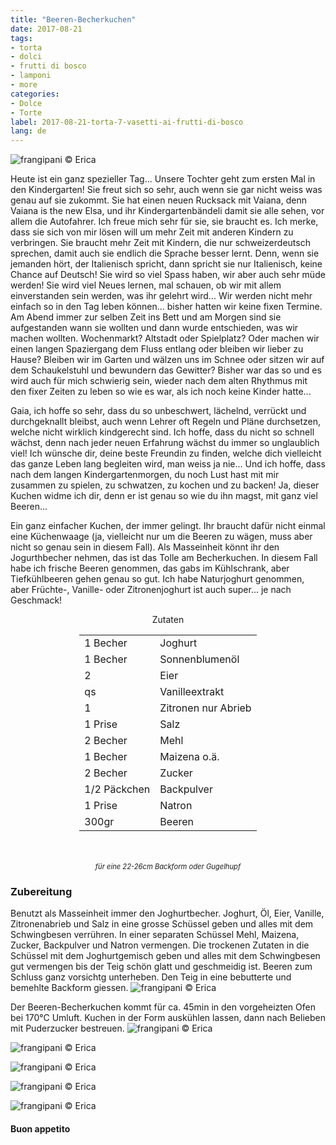 ```yaml
---
title: "Beeren-Becherkuchen"
date: 2017-08-21
tags:
- torta
- dolci
- frutti di bosco 
- lamponi 
- more 
categories:
- Dolce
- Torte 
label: 2017-08-21-torta-7-vasetti-ai-frutti-di-bosco
lang: de 
---
```

![](../2017-08-21-torta-7-vasetti-ai-frutti-di-bosco/header.jpg "frangipani © Erica")

Heute ist ein ganz spezieller Tag... Unsere Tochter geht zum ersten Mal in den Kindergarten! Sie freut sich so sehr, auch wenn sie gar nicht weiss was genau auf sie zukommt. Sie hat einen neuen Rucksack mit Vaiana, denn Vaiana is the new Elsa, und ihr Kindergartenbändeli damit sie alle sehen, vor allem die Autofahrer. Ich freue mich sehr für sie, sie braucht es. Ich merke, dass sie sich von mir lösen will um mehr Zeit mit anderen Kindern zu verbringen. Sie braucht mehr Zeit mit Kindern, die nur schweizerdeutsch sprechen, damit auch sie endlich die Sprache besser lernt. Denn, wenn sie jemanden hört, der Italienisch spricht, dann spricht sie nur Italienisch, keine Chance auf Deutsch! Sie wird so viel Spass haben, wir aber auch sehr müde werden! Sie wird viel Neues lernen, mal schauen, ob wir mit allem einverstanden sein werden, was ihr gelehrt wird... Wir werden nicht mehr einfach so in den Tag leben können... bisher hatten wir keine fixen Termine. Am Abend immer zur selben Zeit ins Bett und am Morgen sind sie aufgestanden wann sie wollten und dann wurde entschieden, was wir machen wollten. Wochenmarkt? Altstadt oder Spielplatz? Oder machen wir einen langen Spaziergang dem Fluss entlang oder bleiben wir lieber zu Hause? Bleiben wir im Garten und wälzen uns im Schnee oder sitzen wir auf dem Schaukelstuhl und bewundern das Gewitter? Bisher war das so und es wird auch für mich schwierig sein, wieder nach dem alten Rhythmus mit den fixer Zeiten zu leben so wie es war, als ich noch keine Kinder hatte...

Gaia, ich hoffe so sehr, dass du so unbeschwert, lächelnd, verrückt und durchgeknallt bleibst, auch wenn Lehrer oft Regeln und Pläne durchsetzen, welche nicht wirklich kindgerecht sind. Ich hoffe, dass du nicht so schnell wächst, denn nach jeder neuen Erfahrung wächst du immer so unglaublich viel! Ich wünsche dir, deine beste Freundin zu finden, welche dich vielleicht das ganze Leben lang begleiten wird, man weiss ja nie... Und ich hoffe, dass nach dem langen Kindergartenmorgen, du noch Lust hast mit mir zusammen zu spielen, zu schwatzen, zu kochen und zu backen! Ja, dieser Kuchen widme ich dir, denn er ist genau so wie du ihn magst, mit ganz viel Beeren...

Ein ganz einfacher Kuchen, der immer gelingt. Ihr braucht dafür nicht einmal eine Küchenwaage (ja, vielleicht nur um die Beeren zu wägen, muss aber nicht so genau sein in diesem Fall). Als Masseinheit könnt ihr den Jogurthbecher nehmen, das ist das Tolle am Becherkuchen. In diesem Fall habe ich frische Beeren genommen, das gabs im Kühlschrank, aber Tiefkühlbeeren gehen genau so gut. Ich habe Naturjoghurt genommen, aber Früchte-, Vanille- oder Zitronenjoghurt ist auch super... je nach Geschmack!

<div id="wrapper" style="text-align: center">
  <div id="yourdiv" style="display: inline-block;">
    <div class="ingredients">
      <div class="ingredients-title">Zutaten</div>
      <table>
        <tbody>
          </tr>
          <tr>
            <td>1 Becher</td>
            <td>Joghurt</td>
          </tr>
          <tr>
            <td>1 Becher</td>
            <td>Sonnenblumenöl</td>
          </tr>
          <tr>
            <td>2</td>
            <td>Eier</td>
          </tr>
          <tr>
            <td>qs</td>
            <td>Vanilleextrakt</td>
          </tr>
          <tr>
            <td>1</td>
            <td>Zitronen nur Abrieb</td>
          </tr>
          <tr>
            <td>1 Prise</td>
            <td>Salz</td>
          </tr>
          <tr>
            <td>2 Becher</td>
            <td>Mehl</td>
           </tr>
          <tr>
            <td>1 Becher</td>
            <td>Maizena o.ä.</td>
          </tr>
          <tr>
            <td>2 Becher</td>
            <td>Zucker</td>
          </tr>
          <tr>
            <td>1/2 Päckchen</td>
            <td>Backpulver</td>
          </tr>
          <tr>
            <td>1 Prise</td>
            <td>Natron</td>
          </tr>
          <tr>
            <td>300gr</td>
            <td>Beeren
          </tr>
        </tbody>
      </table>
      <br></br>
      <i class="pull-right" style="font-size: 80%;">für eine 22-26cm Backform oder Gugelhupf</i>
    </div>
  </div>
</div>


<h3>
  <font color="grey">
    <i class="fa fa-cogs"></i>
  </font> Zubereitung
</h3>

Benutzt als Masseinheit immer den Joghurtbecher. Joghurt, Öl, Eier, Vanille, Zitronenabrieb und Salz in eine grosse Schüssel geben und alles mit dem Schwingbesen verrühren. In einer separaten Schüssel Mehl, Maizena, Zucker, Backpulver und Natron vermengen. Die trockenen Zutaten in die Schüssel mit dem Joghurtgemisch geben und alles mit dem Schwingbesen gut vermengen bis der Teig schön glatt und geschmeidig ist. Beeren zum Schluss ganz vorsichtg unterheben. Den Teig in eine bebutterte und bemehlte Backform giessen.
![](../2017-08-21-torta-7-vasetti-ai-frutti-di-bosco/teglia.jpg "frangipani © Erica")

Der Beeren-Becherkuchen kommt für ca. 45min in den vorgeheizten Ofen bei 170°C Umluft. Kuchen in der Form auskühlen lassen, dann nach Belieben mit Puderzucker bestreuen.
![](../2017-08-21-torta-7-vasetti-ai-frutti-di-bosco/risultato1.jpg "frangipani © Erica")

![](../2017-08-21-torta-7-vasetti-ai-frutti-di-bosco/risultato2.jpg "frangipani © Erica")

![](../2017-08-21-torta-7-vasetti-ai-frutti-di-bosco/risultato3.jpg "frangipani © Erica")

![](../2017-08-21-torta-7-vasetti-ai-frutti-di-bosco/risultato4.jpg "frangipani © Erica")

![](../2017-08-21-torta-7-vasetti-ai-frutti-di-bosco/risultato5.jpg "frangipani © Erica")

<h4>Buon appetito
  <font color="red">
    <i class="fa fa-smile-o"></i>
  </font>
</h4>